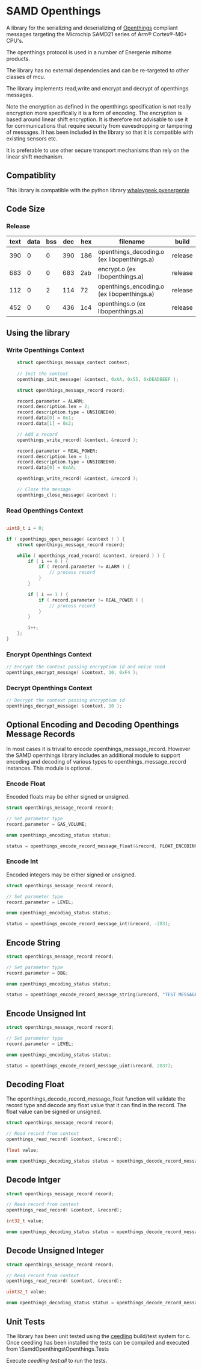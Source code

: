 # SAMD Openthings

A library for the serializing and deserializing of [Openthings](http://www.o-things.com/) compliant messages targeting the Microchip SAMD21 series of Arm® Cortex®-M0+ CPU's.

The openthings protocol is used in a number of Energenie mihome products.

The library has no external dependencies and can be re-targeted to other classes of mcu.

The library implements read,write and encrypt and decrypt of openthings messages.

Note the encryption as defined in the openthings specification is not really encryption more specifically it is a form of encoding. The encryption is based around linear shift encryption. It is therefore not advisable to use it for communications that require security from eavesdropping or tampering of messages. It has been included in the library so that it is compatible with existing sensors etc.

It is preferable to use other secure transport mechanisms than rely on the linear shift mechanism.

## Compatiblity

This library is compatible with the python library [whaleygeek pyenergenie](https://github.com/whaleygeek/pyenergenie)

## Code Size

### Release

text | data | bss | dec | hex | filename | build
---------|----------|---------|---------|---------|---------|---------
390 | 0 | 0 | 390 | 186 | openthings_decoding.o (ex libopenthings.a) | release
683 | 0 | 0 | 683 | 2ab | encrypt.o (ex libopenthings.a) | release
112 | 0 | 2 | 114 | 72 | openthings_encoding.o (ex libopenthings.a) | release
452 | 0 | 0 | 436 | 1c4 | openthings.o (ex libopenthings.a) | release

## Using the library

### Write Openthings Context

``` C
    struct openthings_message_context context;
    
    // Init the context
    openthings_init_message( &context, 0xAA, 0x55, 0xDEADBEEF );

    struct openthings_message_record record;

    record.parameter = ALARM;
    record.description.len = 2;
    record.description.type = UNSIGNEDX0;
    record.data[0] = 0x1;
    record.data[1] = 0x2;

    // Add a record
    openthings_write_record( &context, &record );

    record.parameter = REAL_POWER;
    record.description.len = 1;
    record.description.type = UNSIGNEDX0;
    record.data[0] = 0xAA;

    openthings_write_record( &context, &record );

    // Close the message
    openthings_close_message( &context );
```

### Read Openthings Context

``` c

uint8_t i = 0;

if ( openthings_open_message( &context ) ) {
    struct openthings_message_record record;

    while ( openthings_read_record( &context, &record ) ) {
        if ( i == 0 ) {
            if ( record.parameter != ALARM ) {
                // process record
            }
        }

        if ( i == 1 ) {
            if ( record.parameter != REAL_POWER ) {
                // process record
            }
        }

        i++;
    };
}
```

### Encrypt Openthings Context

``` c
// Encrypt the context passing encryption id and noise seed
openthings_encrypt_message( &context, 10, 0xF4 );

```

### Decrypt Openthings Context

``` c
// Decrypt the context passing encryption id
openthings_decrypt_message( &context, 10 );
```

## Optional Encoding and Decoding Openthings Message Records

In most cases it is trivial to encode openthings_message_record. However the SAMD openthings library includes an additional module to support encoding and decoding of various types to openthings_message_record instances. This module is optional.

### Encode Float

Encoded floats may be either signed or unsigned.

```c
struct openthings_message_record record;

// Set parameter type
record.parameter = GAS_VOLUME;

enum openthings_encoding_status status;

status = openthings_encode_record_message_float(&record, FLOAT_ENCODING_UNSIGNEDX4, 1.45 );
```

### Encode Int

Encoded integers may be either signed or unsigned.

```c
struct openthings_message_record record;

// Set parameter type
record.parameter = LEVEL;

enum openthings_encoding_status status;

status = openthings_encode_record_message_int(&record, -203);
```

## Encode String

```c
struct openthings_message_record record;

// Set parameter type
record.parameter = DBG;

enum openthings_encoding_status status;

status = openthings_encode_record_message_string(&record, "TEST MESSAGE");
```

## Encode Unsigned Int

```c
struct openthings_message_record record;

// Set parameter type
record.parameter = LEVEL;

enum openthings_encoding_status status;

status = openthings_encode_record_message_uint(&record, 2837);
```

## Decoding Float

The openthings_decode_record_message_float function will validate the record type and decode any float value that it can find in the record. The float value can be signed or unsigned.

```c
struct openthings_message_record record;

// Read record from context
openthings_read_record( &context, &record);

float value;

enum openthings_decoding_status status = openthings_decode_record_message_float(&record, &value);
```

## Decode Intger

```c
struct openthings_message_record record;

// Read record from context
openthings_read_record( &context, &record);

int32_t value;

enum openthings_decoding_status status = openthings_decode_record_message_int(&record, &value);
```

## Decode Unsigned Integer

```c
struct openthings_message_record record;

// Read record from context
openthings_read_record( &context, &record);

uint32_t value;

enum openthings_decoding_status status = openthings_decode_record_message_uint(&record, &value);
```

## Unit Tests

The library has been unit tested using the [ceedling](https://github.com/ThrowTheSwitch/Ceedling) build/test system for c. Once ceedling has been installed the tests can be compiled and executed from \SamdOpenthings\Openthings.Tests

Execute _ceedling test:all_ to run the tests.
